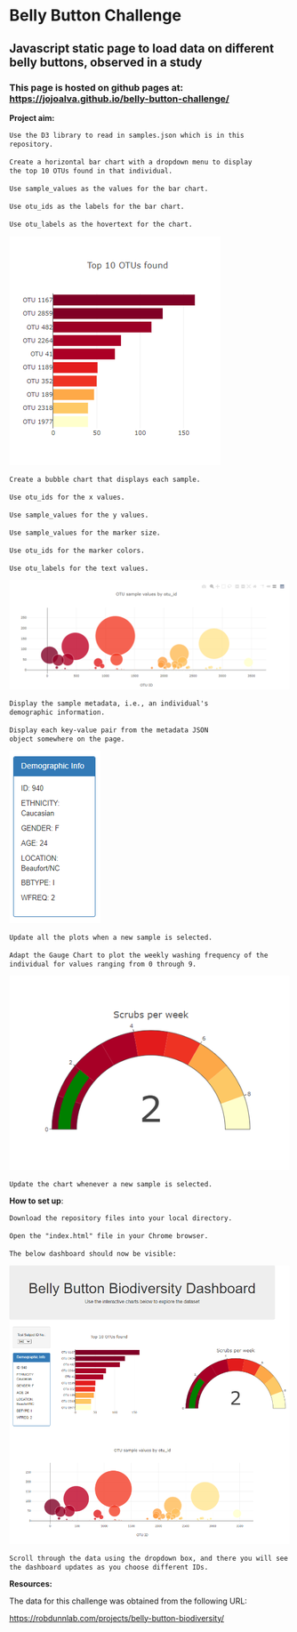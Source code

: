 # Belly Button Challenge
## Javascript static page to load data on different belly buttons, observed in a study
### This page is hosted on github pages at: https://jojoalva.github.io/belly-button-challenge/


**Project aim:**

    Use the D3 library to read in samples.json which is in this repository.

    Create a horizontal bar chart with a dropdown menu to display 
    the top 10 OTUs found in that individual.

    Use sample_values as the values for the bar chart.

    Use otu_ids as the labels for the bar chart.

    Use otu_labels as the hovertext for the chart.

![Bar chart](image.png)

    Create a bubble chart that displays each sample.

    Use otu_ids for the x values.

    Use sample_values for the y values.

    Use sample_values for the marker size.

    Use otu_ids for the marker colors.

    Use otu_labels for the text values.

![Bubble chart](image-1.png)

    Display the sample metadata, i.e., an individual's 
    demographic information.

    Display each key-value pair from the metadata JSON 
    object somewhere on the page.

![Metadata](image-2.png)

    Update all the plots when a new sample is selected.

    Adapt the Gauge Chart to plot the weekly washing frequency of the 
    individual for values ranging from 0 through 9.
    
![Gauge chart](image-3.png)

    Update the chart whenever a new sample is selected.

**How to set up**:

    Download the repository files into your local directory.

    Open the "index.html" file in your Chrome browser.

    The below dashboard should now be visible:

![Dashboard](image-4.png)

    Scroll through the data using the dropdown box, and there you will see
    the dashboard updates as you choose different IDs.

**Resources:**

The data for this challenge was obtained from the following URL:

https://robdunnlab.com/projects/belly-button-biodiversity/


